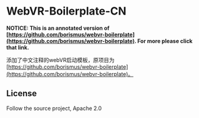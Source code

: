 # WebVR-Boilerplate-CN

**NOTICE: This is an annotated version of [https://github.com/borismus/webvr-boilerplate](https://github.com/borismus/webvr-boilerplate). For more please click that link.**

添加了中文注释的webVR启动模板，原项目为[https://github.com/borismus/webvr-boilerplate](https://github.com/borismus/webvr-boilerplate)。

## License
Follow the source project, Apache 2.0
